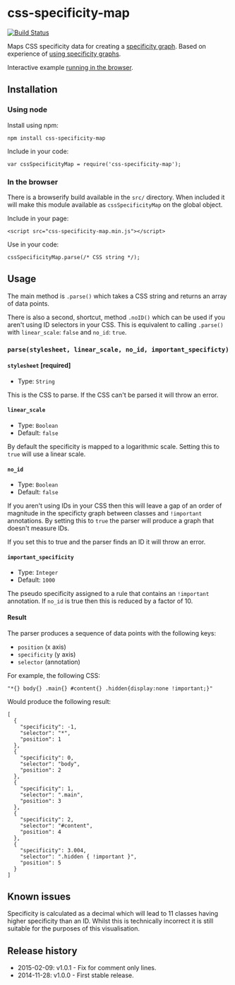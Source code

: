 css-specificity-map
===================

[![Build Status](https://travis-ci.org/decadecity/css-specificity-map.svg?branch=master)](https://travis-ci.org/decadecity/css-specificity-map)

Maps CSS specificity data for creating a [specificity graph](http://csswizardry.com/2014/10/the-specificity-graph/).  Based on experience of [using specificity graphs](https://decadecity.net/blog/2014/11/26/css-specificity-graphs).

Interactive example [running in the browser](https://decadecity.net/sprue/css-specificity-graph).

## Installation

### Using node
Install using npm: 

    npm install css-specificity-map

Include in your code:

    var cssSpecificityMap = require('css-specificity-map');

### In the browser
There is a browserify build available in the `src/` directory.  When included it will make this module available as `cssSpecificityMap` on the global object.

Include in your page:

    <script src="css-specificity-map.min.js"></script>

Use in your code:

    cssSpecificityMap.parse(/* CSS string */);

## Usage
The main method is `.parse()` which takes a CSS string and returns an array of data points.

There is also a second, shortcut, method `.noID()` which can be used if you aren't using ID selectors in your CSS.  This is equivalent to calling `.parse()` with `linear_scale`: `false` and `no_id`: `true`.

### `parse(stylesheet, linear_scale, no_id, important_specificty)`

#### `stylesheet` [required]

 * Type: `String`

This is the CSS to parse.  If the CSS can't be parsed it will throw an error.

#### `linear_scale`

 * Type: `Boolean`
 * Default: `false`

By default the specificity is mapped to a logarithmic scale.  Setting this to `true` will use a  linear scale.

#### `no_id`

* Type: `Boolean`
* Default: `false`

If you aren't using IDs in your CSS then this will leave a gap of an order of magnitude in the specificty graph between classes and `!important` annotations.  By setting this to `true` the parser will produce a graph that doesn't measure IDs.

If you set this to true and the parser finds an ID it will throw an error.

#### `important_specificity`

 * Type: `Integer`
 * Default: `1000`

The pseudo specificity assigned to a rule that contains an `!important` annotation.  If `no_id` is true then this is reduced by a factor of 10.

#### Result
The parser produces a sequence of data points with the following keys:

 * `position` (x axis)
 * `specificity` (y axis)
 * `selector` (annotation)

For example, the following CSS:

    "*{} body{} .main{} #content{} .hidden{display:none !important;}"

Would produce the following result:

    [
      {
        "specificity": -1,
        "selector": "*",
        "position": 1
      },
      {
        "specificity": 0,
        "selector": "body",
        "position": 2
      },
      {
        "specificity": 1,
        "selector": ".main",
        "position": 3
      },
      {
        "specificity": 2,
        "selector": "#content",
        "position": 4
      },
      {
        "specificity": 3.004,
        "selector": ".hidden { !important }",
        "position": 5
      }
    ]

## Known issues
Specificity is calculated as a decimal which will lead to 11 classes having higher specificity than an ID.  Whilst this is technically incorrect it is still suitable for the purposes of this visualisation.

## Release history

  * 2015-02-09: v1.0.1 - Fix for comment only lines.
  * 2014-11-28: v1.0.0 - First stable release.
